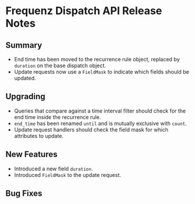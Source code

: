 # Frequenz Dispatch API Release Notes

## Summary

- End time has been moved to the recurrence rule object, replaced by `duration` on the base dispatch object.
- Update requests now use a `FieldMask` to indicate which fields should be updated.

## Upgrading

- Queries that compare against a time interval filter should check for the end time inside the recurrence rule.
- `end_time` has been renamed `until` and is mutually exclusive with `count`.
- Update request handlers should check the field mask for which attributes to update.

## New Features

- Introduced a new field `duration`.
- Introduced `FieldMask` to the update request.

## Bug Fixes

<!-- Here goes notable bug fixes that are worth a special mention or explanation -->

